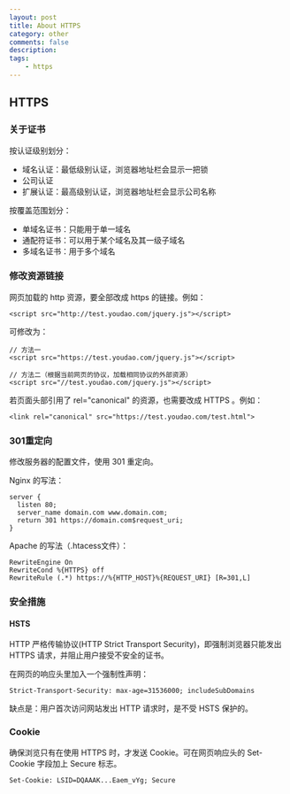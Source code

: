 ```yaml
---
layout: post
title: About HTTPS
category: other
comments: false
description: 
tags:
    - https
---
```


## HTTPS  
### 关于证书  
按认证级别划分：  
* 域名认证：最低级别认证，浏览器地址栏会显示一把锁  
* 公司认证  
* 扩展认证：最高级别认证，浏览器地址栏会显示公司名称  

按覆盖范围划分：  
* 单域名证书：只能用于单一域名  
* 通配符证书：可以用于某个域名及其一级子域名  
* 多域名证书：用于多个域名  

### 修改资源链接  
网页加载的 http 资源，要全部改成 https 的链接。例如：  

    <script src="http://test.youdao.com/jquery.js"></script>  
    
可修改为：  

    // 方法一
    <script src="https://test.youdao.com/jquery.js"></script>
    
    // 方法二（根据当前网页的协议，加载相同协议的外部资源）  
    <script src="//test.youdao.com/jquery.js"></script>

若页面头部引用了 rel="canonical" 的资源，也需要改成 HTTPS 。例如： 

    <link rel="canonical" src="https://test.youdao.com/test.html">  

### 301重定向   

修改服务器的配置文件，使用 301 重定向。  

Nginx 的写法：  

    server {
      listen 80;
      server_name domain.com www.domain.com;
      return 301 https://domain.com$request_uri;
    }  

Apache 的写法（.htacess文件）：  
    
    RewriteEngine On
    RewriteCond %{HTTPS} off
    RewriteRule (.*) https://%{HTTP_HOST}%{REQUEST_URI} [R=301,L]

### 安全措施  
#### HSTS  

HTTP 严格传输协议(HTTP Strict Transport Security)，即强制浏览器只能发出 HTTPS 请求，并阻止用户接受不安全的证书。  

在网页的响应头里加入一个强制性声明：  

    Strict-Transport-Security: max-age=31536000; includeSubDomains

缺点是：用户首次访问网站发出 HTTP 请求时，是不受 HSTS 保护的。  

### Cookie  
确保浏览只有在使用 HTTPS 时，才发送 Cookie。可在网页响应头的 Set-Cookie 字段加上 Secure 标志。  

    Set-Cookie: LSID=DQAAAK...Eaem_vYg; Secure  
